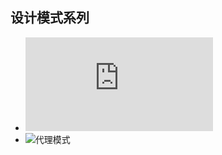 ## 设计模式系列
- ![单例模式](https://github.com/lushwe/myblog/blob/master/design-patterns/01-%E5%8D%95%E4%BE%8B%E6%A8%A1%E5%BC%8F.md)
- ![代理模式]()
